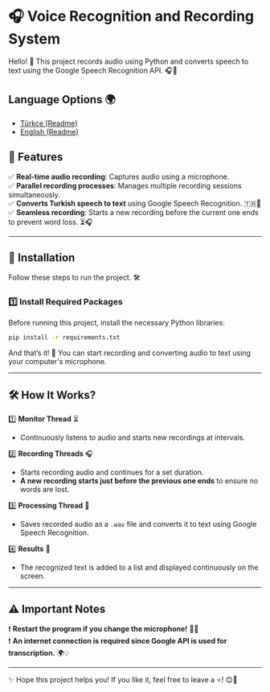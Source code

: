 # 🎧 Voice Recognition and Recording System  

Hello! 👋 This project records audio using Python and converts speech to text using the Google Speech Recognition API. 🎧💬  

## Language Options 🌍  
- [Türkçe (Readme)](readme.tr.md)  
- [English (Readme)](readme.md)  

## 🚀 Features 

✅ **Real-time audio recording**: Captures audio using a microphone.  
✅ **Parallel recording processes**: Manages multiple recording sessions simultaneously.  
✅ **Converts Turkish speech to text** using Google Speech Recognition. 🇹🇷📝  
✅ **Seamless recording**: Starts a new recording before the current one ends to prevent word loss. ⏳🎧  

---  

## 📌 Installation  

Follow these steps to run the project. 🛠️  

### 1️⃣ Install Required Packages  
Before running this project, install the necessary Python libraries:  

```bash  
pip install -r requirements.txt  
```  

And that’s it! 🎉 You can start recording and converting audio to text using your computer's microphone.  

---  

## 🛠️ How It Works?  

1️⃣ **Monitor Thread** ⏳  
   - Continuously listens to audio and starts new recordings at intervals.  

2️⃣ **Recording Threads** 🎧  
   - Starts recording audio and continues for a set duration.  
   - **A new recording starts just before the previous one ends** to ensure no words are lost.  

3️⃣ **Processing Thread** 🔄  
   - Saves recorded audio as a `.wav` file and converts it to text using Google Speech Recognition.  

4️⃣ **Results** 📝  
   - The recognized text is added to a list and displayed continuously on the screen.  

---  

## ⚠️ Important Notes  

❗ **Restart the program if you change the microphone!** 🚫🎤  
❗ **An internet connection is required since Google API is used for transcription.** 🌍💡  

---  

✨ Hope this project helps you! If you like it, feel free to leave a ⭐! 😊🚀